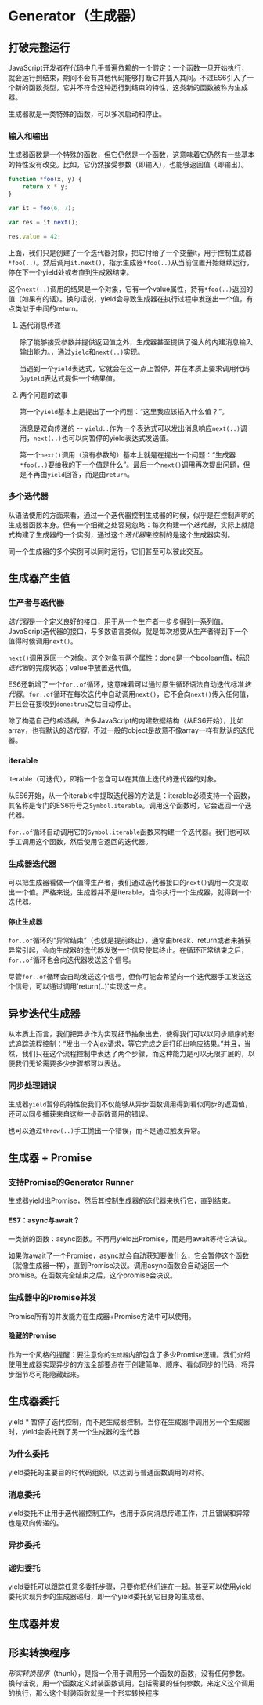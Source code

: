# Generator（生成器）
## 打破完整运行
JavaScript开发者在代码中几乎普遍依赖的一个假定：一个函数一旦开始执行，就会运行到结束，期间不会有其他代码能够打断它并插入其间。不过ES6引入了一个新的函数类型，它并不符合这种运行到结束的特性，这类新的函数被称为生成器。

生成器就是一类特殊的函数，可以多次启动和停止。

### 输入和输出
生成器函数是一个特殊的函数，但它仍然是一个函数，这意味着它仍然有一些基本的特性没有改变。比如，它仍然接受参数（即输入），也能够返回值（即输出）。
```js
function *foo(x, y) {
    return x * y;
}

var it = foo(6, 7);

var res = it.next();

res.value = 42;
```
上面，我们只是创建了一个迭代器对象，把它付给了一个变量it，用于控制生成器`*foo(..)`。然后调用`it.next()`，指示生成器`*foo(..)`从当前位置开始继续运行，停在下一个yield处或者直到生成器结束。

这个`next(..)`调用的结果是一个对象，它有一个value属性，持有`*foo(..)`返回的值（如果有的话）。换句话说，yield会导致生成器在执行过程中发送出一个值，有点类似于中间的return。

1. 迭代消息传递

    除了能够接受参数并提供返回值之外，生成器甚至提供了强大的内建消息输入输出能力。，通过`yield`和`next(..)`实现。

    当遇到一个`yield`表达式，它就会在这一点上暂停，并在本质上要求调用代码为`yield`表达式提供一个结果值。
2. 两个问题的故事

    第一个`yield`基本上是提出了一个问题：“这里我应该插入什么值？”。

    消息是双向传递的 -- `yield..`作为一个表达式可以发出消息响应`next(..)`调用，`next(..)`也可以向暂停的yield表达式发送值。

    第一个`next()`调用（没有参数的）基本上就是在提出一个问题：“生成器 `*foo(..)`要给我的下一个值是什么”。最后一个`next()`调用再次提出问题，但是不再由`yield`回答，而是由`return`。

### 多个迭代器
从语法使用的方面来看，通过一个迭代器控制生成器的时候，似乎是在控制声明的生成器函数本身。但有一个细微之处容易忽略：每次构建一个*迭代器*，实际上就隐式构建了生成器的一个实例，通过这个*迭代器*来控制的是这个生成器实例。

同一个生成器的多个实例可以同时运行，它们甚至可以彼此交互。


## 生成器产生值
### 生产者与迭代器
*迭代器*是一个定义良好的接口，用于从一个生产者一步步得到一系列值。JavaScript迭代器的接口，与多数语言类似，就是每次想要从生产者得到下一个值得时候调用`next()`。

`next()`调用返回一个对象。这个对象有两个属性：done是一个boolean值，标识*迭代器*的完成状态；value中放置迭代值。

ES6还新增了一个`for..of`循环，这意味着可以通过原生循环语法自动迭代标准*迭代器*。`for..of`循环在每次迭代中自动调用`next()`，它不会向`next()`传入任何值，并且会在接收到`done:true`之后自动停止。

除了构造自己的*构造器*，许多JavaScript的内建数据结构（从ES6开始），比如array，也有默认的*迭代器*，不过一般的object是故意不像array一样有默认的迭代器。

### iterable
iterable（可迭代），即指一个包含可以在其值上迭代的迭代器的对象。

从ES6开始，从一个iterable中提取迭代器的方法是：iterable必须支持一个函数，其名称是专门的ES6符号之`Symbol.iterable`。调用这个函数时，它会返回一个迭代器。

`for..of`循环自动调用它的`Symbol.iterable`函数来构建一个迭代器。我们也可以手工调用这个函数，然后使用它返回的迭代器。

### 生成器迭代器
可以把生成器看做一个值得生产者，我们通过迭代器接口的`next()`调用一次提取出一个值。严格来说，生成器并不是iterable，当你执行一个生成器，就得到一个迭代器。

#### 停止生成器
`for..of`循环的“异常结束”（也就是提前终止），通常由break、return或者未捕获异常引起，会向生成器的迭代器发送一个信号使其终止。在循环正常结束之后，`for..of`循环也会向迭代器发送这个信号。

尽管`for..of`循环会自动发送这个信号，但你可能会希望向一个迭代器手工发送这个信号，可以通过调用'return(..)'实现这一点。


## 异步迭代生成器
从本质上而言，我们把异步作为实现细节抽象出去，使得我们可以以同步顺序的形式追踪流程控制：“发出一个Ajax请求，等它完成之后打印出响应结果。”并且，当然，我们只在这个流程控制中表达了两个步骤，而这种能力是可以无限扩展的，以便我们无论需要多少步骤都可以表达。

### 同步处理错误
生成器`yield`暂停的特性使我们不仅能够从异步函数调用得到看似同步的返回值，还可以同步捕获来自这些一步函数调用的错误。

也可以通过`throw(..)`手工抛出一个错误，而不是通过触发异常。


## 生成器 + Promise
### 支持Promise的Generator Runner
生成器yield出Promise，然后其控制生成器的迭代器来执行它，直到结束。

#### ES7：async与await？
一类新的函数：async函数。不再用yield出Promise，而是用await等待它决议。

如果你await了一个Promise，async就会自动获知要做什么，它会暂停这个函数（就像生成器一样），直到Promise决议。调用async函数会自动返回一个promise。在函数完全结束之后，这个promise会决议。

### 生成器中的Promise并发
Promise所有的并发能力在生成器+Promise方法中可以使用。

#### 隐藏的Promise
作为一个风格的提醒：要注意你的`生成器`内部包含了多少Promise逻辑。我们介绍使用生成器实现异步的方法全部要点在于创建简单、顺序、看似同步的代码，将异步细节尽可能隐藏起来。

## 生成器委托
yield * 暂停了迭代控制，而不是生成器控制。当你在生成器中调用另一个生成器时，yield会委托到了另一个生成器的迭代器

### 为什么委托
yield委托的主要目的时代码组织，以达到与普通函数调用的对称。

### 消息委托
yield委托不止用于迭代器控制工作，也用于双向消息传递工作，并且错误和异常也是双向传递的。

### 异步委托

### 递归委托
yield委托可以跟踪任意多委托步骤，只要你把他们连在一起。甚至可以使用yield委托实现异步的生成器递归，即一个yield委托到它自身的生成器。


## 生成器并发


## 形实转换程序
*形实转换程序*（thunk），是指一个用于调用另一个函数的函数，没有任何参数。换句话说，用一个函数定义封装函数调用，包括需要的任何参数，来定义这个调用的执行，那么这个封装函数就是一个形实转换程序